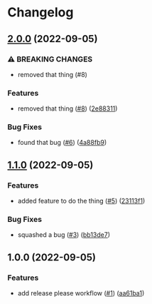 # Changelog

## [2.0.0](https://github.com/paul-freeman/release-please-demo/compare/v1.1.0...v2.0.0) (2022-09-05)


### ⚠ BREAKING CHANGES

* removed that thing (#8)

### Features

* removed that thing ([#8](https://github.com/paul-freeman/release-please-demo/issues/8)) ([2e88311](https://github.com/paul-freeman/release-please-demo/commit/2e883117283d78a385c78eb577f633ebeae82929))


### Bug Fixes

* found that bug ([#6](https://github.com/paul-freeman/release-please-demo/issues/6)) ([4a88fb9](https://github.com/paul-freeman/release-please-demo/commit/4a88fb9396eca53747a401d37674bb9b2a0389b4))

## [1.1.0](https://github.com/paul-freeman/release-please-demo/compare/v1.0.0...v1.1.0) (2022-09-05)


### Features

* added feature to do the thing ([#5](https://github.com/paul-freeman/release-please-demo/issues/5)) ([23113f1](https://github.com/paul-freeman/release-please-demo/commit/23113f1858426e7a27270750ef3d1dd3820e1bcc))


### Bug Fixes

* squashed a bug ([#3](https://github.com/paul-freeman/release-please-demo/issues/3)) ([bb13de7](https://github.com/paul-freeman/release-please-demo/commit/bb13de70687ef2ae543b43b6efd6bc6af54fafb2))

## 1.0.0 (2022-09-05)


### Features

* add release please workflow ([#1](https://github.com/paul-freeman/release-please-demo/issues/1)) ([aa61ba1](https://github.com/paul-freeman/release-please-demo/commit/aa61ba1f52a08541f767d7746191c9eccc358d07))
